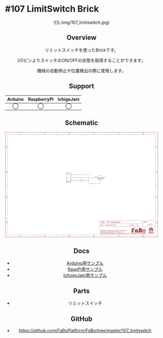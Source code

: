 # #107 LimitSwitch Brick

<center>![](./img/107_limitswitch.jpg)
<!--COLORME-->

## Overview
リミットスイッチを使ったBrickです。

I/OピンよりスイッチのON/OFFの状態を取得することができます。

機械の自動停止や位置検出の際に使用します。

## Support
|Arduino|RaspberryPI|IchigoJam|
|:--:|:--:|:--:|
|◯|◯|◯|

## Schematic
![](./img/107_limitswitch_sch.png)

## Docs

* [Arduino用サンプル](http://docs.fabo.io/fabo/arduino/brick_analog/107_brick_analog_limitswicth.html)
* [RaspPi用サンプル](http://docs.fabo.io/fabo/rasppi/brick_analog/107_brick_analog_limitswicth.html)
* [IchogoJam用サンプル](http://docs.fabo.io/fabo/ichigojam/brick_analog/107_brick_analog_limitswicth.html)

## Parts
- リミットスイッチ

## GitHub
- https://github.com/FaBoPlatform/FaBo/tree/master/107_limitswitch

